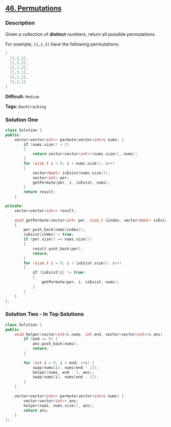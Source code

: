 ## [46. Permutations](https://leetcode.com/problems/permutations/#/description)

### Description

Given a collection of **distinct** numbers, return all possible permutations.

For example,
`[1,2,3]` have the following permutations:

```c++
[
  [1,2,3],
  [1,3,2],
  [2,1,3],
  [2,3,1],
  [3,1,2],
  [3,2,1]
]
```



**Difficult:** `Medium`

**Tags:** `Backtracking`



### Solution One

```c++
class Solution {
public:
	vector<vector<int>> permute(vector<int>& nums) {
		if (nums.size() < 2)
		{
			return vector<vector<int>>(nums.size(), nums);
		}
		for (size_t i = 0; i < nums.size(); i++)
		{
			vector<bool> isExist(nums.size());
			vector<int> per;
			getPermute(per, i, isExist, nums);
		}
		return result;
	}

private:
	vector<vector<int>> result;
  
	void getPermute(vector<int> per, size_t &index, vector<bool> isExist, vector<int> &nums)
	{
		per.push_back(nums[index]);
		isExist[index] = true;
		if (per.size() == nums.size())
		{
			result.push_back(per);
			return;
		}
		for (size_t i = 0; i < isExist.size(); i++)
		{
			if (isExist[i] != true)
			{
				getPermute(per, i, isExist, nums);
			}
		}
	}
};
```



### Solution Two - In Top Solutions

```c++
class Solution {
public:
    void helper(vector<int>& nums, int end, vector<vector<int>>& ans) {
        if (end == 0) {
            ans.push_back(nums);
            return;
        }
        
        for (int i = 0; i < end; ++i) {
            swap(nums[i], nums[end - 1]);
            helper(nums, end - 1, ans);
            swap(nums[i], nums[end - 1]);
        }
    }
    
    vector<vector<int>> permute(vector<int>& nums) {
        vector<vector<int>> ans;
        helper(nums, nums.size(), ans);
        return ans;
    }
};
```



